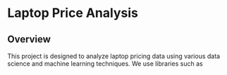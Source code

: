# Laptop Price Analysis
## Overview
This project is designed to analyze laptop pricing data using various data science and machine learning techniques. We use libraries such as
